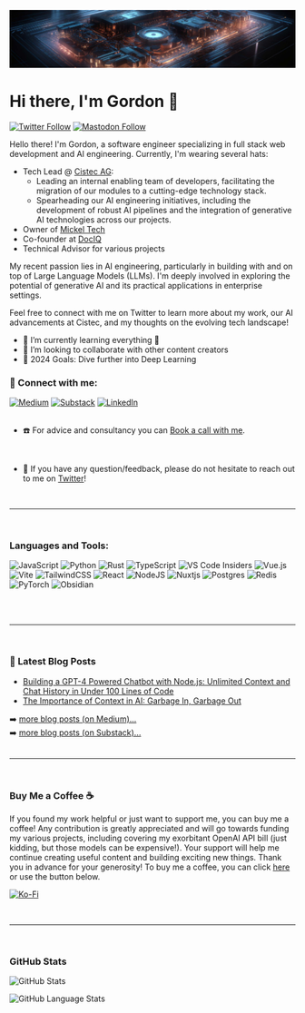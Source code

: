 <p align="center"><img src="https://raw.githubusercontent.com/gmickel/gmickel/main/img/oo.jpg" /></p>

# Hi there, I'm Gordon 👋

[![Twitter Follow](https://img.shields.io/twitter/follow/gmickel?color=%234682B4&logo=twitter&style=for-the-badge)](https://twitter.com/intent/follow?original_referer=https%3A%2F%2Fgithub.com%2Fgmickel&screen_name=gmickel)
[![Mastodon Follow](https://img.shields.io/mastodon/follow/110272900473369489?color=%2324435C&domain=https%3A%2F%2Fsocial.dociq.io%2F&logo=mastodon&logoColor=%23fff&style=for-the-badge)](https://social.dociq.io/@gordon)


Hello there! I'm Gordon, a software engineer specializing in full stack web development and AI engineering. Currently, I'm wearing several hats:

- Tech Lead @ [Cistec AG](https://www.cistec.com/): 
  - Leading an internal enabling team of developers, facilitating the migration of our modules to a cutting-edge technology stack.
  - Spearheading our AI engineering initiatives, including the development of robust AI pipelines and the integration of generative AI technologies across our projects.
- Owner of [Mickel Tech](https://mickel.tech)
- Co-founder at [DocIQ](https://twitter.com/dociq_io)
- Technical Advisor for various projects

My recent passion lies in AI engineering, particularly in building with and on top of Large Language Models (LLMs). I'm deeply involved in exploring the potential of generative AI and its practical applications in enterprise settings.

Feel free to connect with me on Twitter to learn more about my work, our AI advancements at Cistec, and my thoughts on the evolving tech landscape!

- 🌱 I’m currently learning everything 🤣
- 👯 I’m looking to collaborate with other content creators
- 🥅 2024 Goals: Dive further into Deep Learning

### 🤝 Connect with me:

[![Medium](https://img.shields.io/badge/Medium-12100E?style=for-the-badge&logo=medium&logoColor=white)](https://medium.com/byte-sized-brainwaves)
[![Substack](https://img.shields.io/badge/Substack-%23006f5c.svg?style=for-the-badge&logo=substack&logoColor=FF6719)](https://bytesizedbrainwaves.substack.com/)
[![LinkedIn](https://img.shields.io/badge/linkedin-%230077B5.svg?style=for-the-badge&logo=linkedin&logoColor=white)](https://www.linkedin.com/in/gmickel/)
</br>
</br>

- ☎️ For advice and consultancy you can [Book a call with me](https://mickel.tech/book).

<br />

- 💬 If you have any question/feedback, please do not hesitate to reach out to me on [Twitter](https://twitter.com/gmickel)!

<br />

---

<br/>

### Languages and Tools:

![JavaScript](https://img.shields.io/badge/javascript-%23323330.svg?style=for-the-badge&logo=javascript&logoColor=%23F7DF1E)
![Python](https://img.shields.io/badge/python-3670A0?style=for-the-badge&logo=python&logoColor=ffdd54)
![Rust](https://img.shields.io/badge/rust-%23000000.svg?style=for-the-badge&logo=rust&logoColor=white)
![TypeScript](https://img.shields.io/badge/typescript-%23007ACC.svg?style=for-the-badge&logo=typescript&logoColor=white)
![VS Code Insiders](https://img.shields.io/badge/VS%20Code%20Insiders-35b393.svg?style=for-the-badge&logo=visual-studio-code&logoColor=white)
![Vue.js](https://img.shields.io/badge/vuejs-%2335495e.svg?style=for-the-badge&logo=vuedotjs&logoColor=%234FC08D)
![Vite](https://img.shields.io/badge/vite-%23646CFF.svg?style=for-the-badge&logo=vite&logoColor=white)
![TailwindCSS](https://img.shields.io/badge/tailwindcss-%2338B2AC.svg?style=for-the-badge&logo=tailwind-css&logoColor=white)
![React](https://img.shields.io/badge/react-%2320232a.svg?style=for-the-badge&logo=react&logoColor=%2361DAFB)
![NodeJS](https://img.shields.io/badge/node.js-6DA55F?style=for-the-badge&logo=node.js&logoColor=white)
![Nuxtjs](https://img.shields.io/badge/Nuxt-002E3B?style=for-the-badge&logo=nuxtdotjs&logoColor=#00DC82)
![Postgres](https://img.shields.io/badge/postgres-%23316192.svg?style=for-the-badge&logo=postgresql&logoColor=white)
![Redis](https://img.shields.io/badge/redis-%23DD0031.svg?style=for-the-badge&logo=redis&logoColor=white)
![PyTorch](https://img.shields.io/badge/PyTorch-%23EE4C2C.svg?style=for-the-badge&logo=PyTorch&logoColor=white)
![Obsidian](https://img.shields.io/badge/Obsidian-%23483699.svg?style=for-the-badge&logo=obsidian&logoColor=white)

<br />
<br />

---

</br>

### 📕 Latest Blog Posts

<!-- BLOG-POST-LIST:START -->

- [Building a GPT-4 Powered Chatbot with Node.js: Unlimited Context and Chat History in Under 100 Lines of Code](https://medium.com/byte-sized-brainwaves/unlimited-chatbot-context-and-chat-history-in-under-100-lines-of-code-with-langchain-and-node-js-1190fcc20708)
- [The Importance of Context in AI: Garbage In, Garbage Out](https://medium.com/byte-sized-brainwaves/the-importance-of-context-in-ai-garbage-in-garbage-out-97c16465c441)
<!-- BLOG-POST-LIST:END -->

➡️ [more blog posts (on Medium)...](https://medium.com/byte-sized-brainwaves)<br />
➡️ [more blog posts (on Substack)...](https://bytesizedbrainwaves.substack.com/)
<br />
<br />

---

<br />

### Buy Me a Coffee ☕

If you found my work helpful or just want to support me, you can buy me a coffee! Any contribution is greatly appreciated and will go towards funding my various projects, including covering my exorbitant OpenAI API bill (just kidding, but those models can be expensive!). Your support will help me continue creating useful content and building exciting new things. Thank you in advance for your generosity!
To buy me a coffee, you can click [here](https://ko-fi.com/gmickel) or use the button below.

[![Ko-Fi](https://img.shields.io/badge/Ko--fi-F16061?style=for-the-badge&logo=ko-fi&logoColor=white)](https://ko-fi.com/gmickel)

<br/>

---

<br />

### GitHub Stats

![GitHub Stats](https://github-readme-stats-vert-eta-80.vercel.app/api?username=gmickel&show_icons=true&hide_border=false&theme=tokyonight&count_private=true)

![GitHub Language Stats](https://github-readme-stats-vert-eta-80.vercel.app/api/top-langs/?username=gmickel&show_icons=true&hide_border=false&theme=tokyonight&count_private=true)
